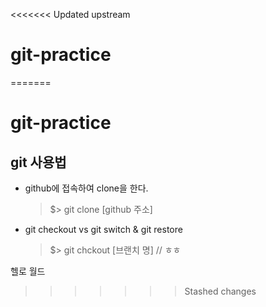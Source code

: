 <<<<<<< Updated upstream
# git-practice
=======
# git-practice

## git 사용법

- github에 접속하여 clone을 한다.

  > $> git clone [github 주소]

- git checkout vs git switch & git restore
  > $> git chckout [브랜치 명]
  > // ㅎㅎ

헬로 월드
>>>>>>> Stashed changes
